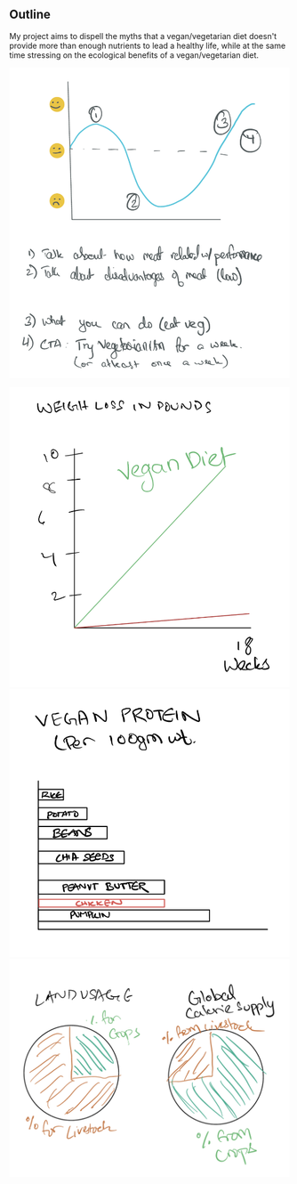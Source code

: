 
## Outline

My project aims to dispell the myths that a vegan/vegetarian diet doesn't provide more than enough nutrients to lead a healthy life, while at the same time stressing on the ecological benefits of a vegan/vegetarian diet.

![](Project1.png)


![](Project2.png)
![](Project3.png)
![](Project4.png)
